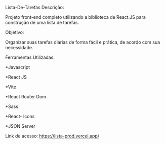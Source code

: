 Lista-De-Tarefas
Descrição:

Projeto front-end completo utilizando a biblioteca de React.JS para construção de uma lista de tarefas.

Objetivo:

Organizar suas tarefas diárias de forma fácil e prática, de acordo com sua necessidade.

Ferramentas Utilizadas:

*Javascript

*React JS

*Vite

*React Router Dom

*Sass

*React- Icons

*JSON Server

Link de acesso: https://lista-prod.vercel.app/
